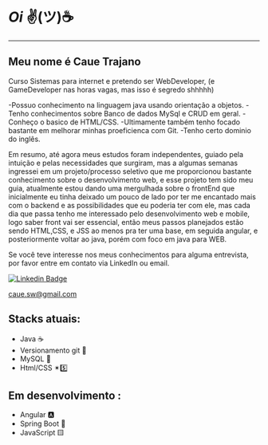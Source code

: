 # ***Oi***  ✌(ツ)☕
---
## Meu nome é Caue Trajano     
Curso Sistemas para internet e pretendo ser WebDeveloper, (e GameDeveloper nas horas vagas, mas isso é segredo shhhhh)

-Possuo conhecimento na linguagem java usando orientação a objetos.
-Tenho conhecimentos sobre Banco de dados MySql e CRUD em geral.
-Conheço o basico de HTML/CSS.
-Ultimamente também tenho focado bastante em melhorar minhas proeficienca com Git.
-Tenho certo dominio do inglês.

Em resumo, até agora meus estudos foram independentes, guiado pela intuição e pelas necessidades que surgiram, mas a algumas semanas ingressei em um projeto/processo seletivo que me proporcionou bastante conhecimento sobre o desenvolvimento web, e esse projeto tem sido meu guia, atualmente estou dando uma mergulhada sobre o frontEnd que inicialmente eu tinha deixado um pouco de lado por ter me encantado mais com o backend e as possibilidades que eu poderia ter com ele, mas cada dia que passa tenho me interessado pelo desenvolvimento web e mobile, logo saber front vai ser essencial, então meus passos planejados estão sendo HTML,CSS, e JSS ao menos pra ter uma base, em seguida angular, e posteriormente voltar ao java, porém com foco em java para WEB.



Se você teve interesse nos meus conhecimentos para alguma entrevista, por favor entre em contato via LinkedIn ou email.

[![Linkedin Badge](https://img.shields.io/badge/-Linkedin-blue?style=for-the-badge&logo=Linkedin&logoColor=white&link=https://github.com/arthurspk)](https://www.linkedin.com/in/caue-trajano-41420a240/)

<a href="mailto:caue.sw@gmail.com">caue.sw@gmail.com</a>

## Stacks atuais:

* Java ☕
* Versionamento  git 🐙
* MySQL 🐬
* Html/CSS ✴5️⃣

## Em desenvolvimento :

* Angular 🅰
* Spring Boot 🌿
* JavaScript 🟨
